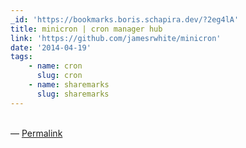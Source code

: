 ```yaml
---
_id: 'https://bookmarks.boris.schapira.dev/?2eg4lA'
title: minicron | cron manager hub
link: 'https://github.com/jamesrwhite/minicron'
date: '2014-04-19'
tags:
    - name: cron
      slug: cron
    - name: sharemarks
      slug: sharemarks
---
```


<br>&#8212;
<a href="https://bookmarks.boris.schapira.dev/?2eg4lA" title="Permalink">Permalink</a>
